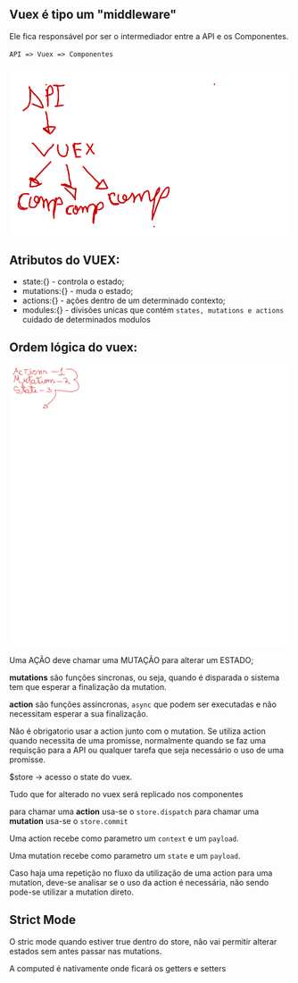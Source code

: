 ## Vuex é tipo um "middleware"

Ele fica responsável por ser o intermediador entre a API e os Componentes.

`API => Vuex => Componentes`

![Modelo](./img/modelos.png)


## Atributos do VUEX: 

- state:{} - controla o estado;
- mutations:{} - muda o estado;
- actions:{} - ações dentro de um determinado contexto;
- modules:{} - divisões unicas que contém `states, mutations e actions` cuidado de determinados modulos

## Ordem lógica do vuex:

![Modulo](./img/logic_order.png)

Uma AÇÃO deve chamar uma MUTAÇÃO para alterar um ESTADO;

**mutations** são funções sincronas, ou seja, quando é disparada o sistema tem que esperar a finalização da mutation.

**action** são funções assincronas, `async` que podem ser executadas e não necessitam esperar a sua finalização.

Não é obrigatorio usar a action junto com o mutation. Se utiliza action quando necessita de uma promisse, normalmente quando se faz uma requisção para a API ou qualquer tarefa que seja necessário o uso de uma promisse.

$store -> acesso o state do vuex.

Tudo que for alterado no vuex será replicado nos componentes

para chamar uma **action** usa-se o `store.dispatch`
para chamar uma **mutation** usa-se o `store.commit`

Uma action recebe como parametro um `context` e um `payload`.

Uma mutation recebe como parametro um `state` e um `payload`.

Caso haja uma repetição no fluxo da utilização de uma action para uma mutation, deve-se analisar se o uso da action é necessária, não sendo pode-se utilizar a mutation direto.

## Strict Mode

O stric mode quando estiver true dentro do store, não vai permitir alterar estados sem antes passar nas mutations.

A computed é nativamente onde ficará os getters e setters
